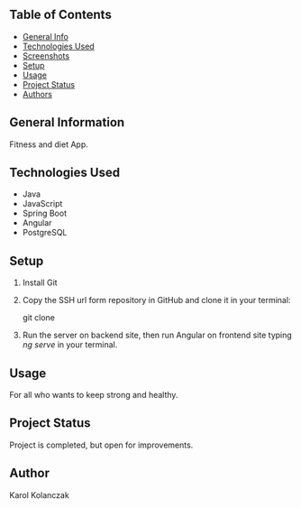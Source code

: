 ## Table of Contents
* [General Info](#general-information)
* [Technologies Used](#technologies-used)
* [Screenshots](#screenshots)
* [Setup](#setup)
* [Usage](#usage)
* [Project Status](#project-status)
* [Authors](#authors)

## General Information
Fitness and diet App.

## Technologies Used
- Java
- JavaScript
- Spring Boot
- Angular
- PostgreSQL

## Setup
1. Install Git
2. Copy the SSH url form repository in GitHub and clone it in your terminal:

    git clone <ssh-url>

3. Run the server on backend site, then run Angular on frontend site typing *ng serve* in your terminal.

## Usage
For all who wants to keep strong and healthy.

## Project Status
Project is completed, but open for improvements.

## Author
Karol Kolanczak
